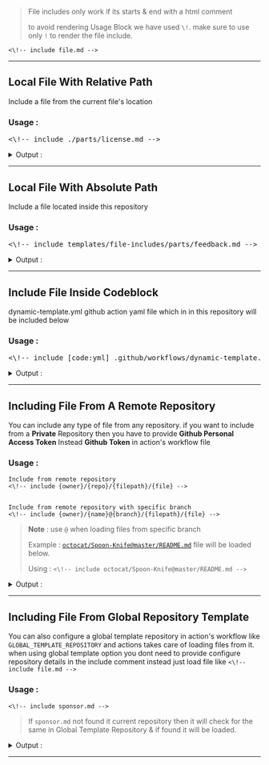 > File includes only work if its starts & end with a html comment 
>
> to avoid rendering Usage Block we have used `\!`. make sure to use only `!` to render the file include.

```
<\!-- include file.md --> 
```

---

## Local File With Relative Path
Include a file from the current file's location 

### Usage :

<pre>
<\!-- include ./parts/license.md -->
</pre>

<details> 
<summary>Output :</summary>

<pre>
## 📜  License & Conduct
- [**The Unlicense**](https://github.com/varunsridharan/demo-dynamic-readme/blob/main/LICENSE) © [Varun Sridharan](website)
- [Code of Conduct](https://github.com/varunsridharan/.github/blob/master/CODE_OF_CONDUCT.md)
</pre>

</details>

---
## Local File With Absolute Path
Include a file located inside this repository

### Usage :

<pre>
<\!-- include templates/file-includes/parts/feedback.md -->
</pre>

<details> 
<summary>Output :</summary>

<pre>
## 📣 Feedback
- ⭐ This repository if this project helped you! :wink:
- Create An [🔧 Issue](https://github.com/varunsridharan/demo-dynamic-readme/issues/) if you need help / found a bug
</pre>

</details>

---
## Include File Inside Codeblock
dynamic-template.yml github action yaml file which in in this repository will be included below

### Usage :

<pre>
<\!-- include [code:yml] .github/workflows/dynamic-template.yml -->
</pre>

<details> 
<summary>Output :</summary>

<pre>
```yml
name: Dynamic Template

on:
  push:
    paths:
      - templates/**
      - .github/markdown-templates/**
      - .github/scripts/**
      - README.md
    branches:
      - main
  workflow_dispatch:

jobs:
  update_templates:
    name: "Update Templates"
    runs-on: ubuntu-latest
    steps:
      - name: "📥  Fetching Repository Contents"
        uses: actions/checkout@main

      - name: "💾  Github Repository Metadata"
        uses: varunsridharan/action-repository-meta@main
        env:
          GITHUB_TOKEN: 

      - name: "Setup PHP with pecl extension"
        uses: shivammathur/setup-php@v2
        with:
          php-version: '7.4'

      - name: "Regenerate Templates Files"
        run: php .github/scripts/create-markdown.php

      - name: "Updated Generated Template"
        run: |
          git config --global user.email "githubactionbot@gmail.com"
          git config --global user.name "Github Action Bot"
          git add -f ./templates/**
          if [ "$(git status --porcelain)" != "" ]; then
            git commit -m "Template Files Regenerated"
            git push "https://x-access-token:$GITHUB_TOKEN@github.com/$GITHUB_REPOSITORY"
          fi
        env:
          GITHUB_TOKEN: 

      - name: "💫  Dynamic Template Render"
        uses: varunsridharan/action-dynamic-readme@main
        with:
          global_template_repository: varunsridharan/varunsridharan
          files: |
            README.md
            templates/variables/defaults.md=output/variables/defaults.md
            templates/file-includes/inline.md=output/file-includes/inline.md
            templates/file-includes/reusable-includes.md=output/file-includes/reusable-includes.md
        env:
          GITHUB_TOKEN: 
```

</pre>

</details>

---
## Including File From A Remote Repository
You can include any type of file from any repository. if you want to include from a **Private** Repository then you have to provide **Github Personal Access Token** Instead **Github Token** in action's workflow file

### Usage :

```
Include from remote repository
<\!-- include {owner}/{repo}/{filepath}/{file} -->


Include from remote repository with specific branch
<\!-- include {owner}/{name}@{branch}/{filepath}/{file} -->
```
> **Note** : use `@` when loading files from specific branch
>
> Example : [`octocat/Spoon-Knife@master/README.md`](https://github.com/octocat/Spoon-Knife) file will be loaded below.
>
> Using : `<\!-- include octocat/Spoon-Knife@master/README.md -->`

<details> 
<summary>Output :</summary>

<pre>
### Well hello there!

This repository is meant to provide an example for *forking* a repository on GitHub.

Creating a *fork* is producing a personal copy of someone else's project. Forks act as a sort of bridge between the original repository and your personal copy. You can submit *Pull Requests* to help make other people's projects better by offering your changes up to the original project. Forking is at the core of social coding at GitHub.

After forking this repository, you can make some changes to the project, and submit [a Pull Request](https://github.com/octocat/Spoon-Knife/pulls) as practice.

For some more information on how to fork a repository, [check out our guide, "Forking Projects""](http://guides.github.com/overviews/forking/). Thanks! :sparkling_heart:

</pre>

</details>

---
## Including File From Global Repository Template
You can also configure a global template repository in action's workflow like `GLOBAL_TEMPLATE_REPOSITORY` and actions takes care of loading files from it. when using global template option you dont need to provide configure repository details in the include comment instead just load file like `<\!-- include file.md -->`

### Usage :

```<\!-- include sponsor.md -->```

> If `sponsor.md` not found it current repository then it will check for the same in Global Template Repository & if found it will be loaded.

<details> 
<summary>Output :</summary>

<pre>
## 💰 Sponsor
[I][twitter] fell in love with open-source in 2013 and there has been no looking back since! You can read more about me [here][website].
If you, or your company, use any of my projects or like what I’m doing, kindly consider backing me. I'm in this for the long run.

- ☕ How about we get to know each other over coffee? Buy me a cup for just [**$9.99**][buymeacoffee]
- ☕️☕️ How about buying me just 2 cups of coffee each month? You can do that for as little as [**$9.99**][buymeacoffee]
- 🔰         We love bettering open-source projects. Support 1-hour of open-source maintenance for [**$24.99 one-time?**][paypal]
- 🚀         Love open-source tools? Me too! How about supporting one hour of open-source development for just [**$49.99 one-time ?**][paypal]



## Connect & Say 👋
- **Follow** me on [👨‍💻 Github][github] and stay updated on free and open-source software
- **Follow** me on [🐦 Twitter][twitter] to get updates on my latest open source projects
- **Message** me on [📠 Telegram][telegram]
- **Follow** my pet on [Instagram][sofythelabrador] for some _dog-tastic_ updates!

---

<p align="center">
<i>Built With ♥ By <a href="https://sva.onl/twitter"  target="_blank" rel="noopener noreferrer">Varun Sridharan</a> 🇮🇳 </i>
</p>

---

<!-- Personl Links -->
[paypal]: https://sva.onl/paypal
[buymeacoffee]: https://sva.onl/buymeacoffee
[sofythelabrador]: https://www.instagram.com/sofythelabrador/
[github]: https://sva.onl/github/
[twitter]: https://sva.onl/twitter/
[telegram]: https://sva.onl/telegram/
[email]: https://sva.onl/email
[website]: https://sva.onl/website/

</pre>

</details>

---
